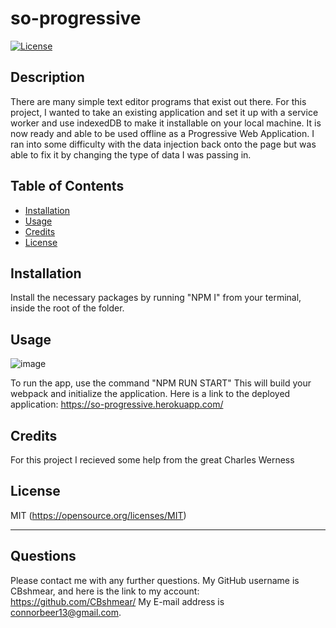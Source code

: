 # so-progressive

[![License](https://img.shields.io/badge/license-MIT-blue.svg)](https://opensource.org/licenses/MIT)


## Description

There are many simple text editor programs that exist out there. For this project, I wanted to take an existing application and set it up with a service worker and use indexedDB to make it installable on your local machine. It is now ready and able to be used offline as a Progressive Web Application. I ran into some difficulty with the data injection back onto the page but was able to fix it by changing the type of data I was passing in. 

## Table of Contents 


- [Installation](#Installation)
- [Usage](#Usage)
- [Credits](#Credits)
- [License](#License)

## Installation

Install the necessary packages by running "NPM I" from your terminal, inside the root of the folder.

## Usage
![image](https://user-images.githubusercontent.com/112667575/226482723-6d93e927-0fda-4b89-9752-892720cddaea.png)


To run the app, use the command "NPM RUN START" This will build your webpack and initialize the application.
Here is a link to the deployed application:  https://so-progressive.herokuapp.com/ 

## Credits
For this project I recieved some help from the great Charles Werness

## License

MIT
(https://opensource.org/licenses/MIT)



---

## Questions
Please contact me with any further questions.
My GitHub username is CBshmear, and here is the link to my account: https://github.com/CBshmear/ 
My E-mail address is connorbeer13@gmail.com.
